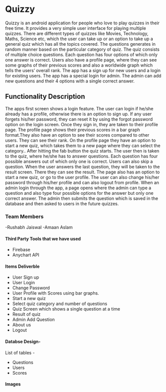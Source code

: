 # Quizzy

Quizzy is an android application for people who love to play quizzes in their free time. It provides a very simple user interface for playing multiple quizzes. There are different types of quizzes like Movies, Technology, Maths, Science etc, which the user can take up or an option to take up a general quiz which has all the topics covered. The questions generates in random manner based on the particular category of quiz.
The quiz consists of multiple choice questions. Each question has four options of which only one answer is correct.
Users also have a profile page, where they can see some graphs of their previous scores and also a worldwide graph which tells the users’ overall rank.
The app has a sign up for new users and a login for existing users.
The app has a special login for admin. The admin can add new questions and their 4 options with a single correct answer.

## Functionality Description

The apps first screen shows a login feature. The user can login if he/she already has a profile, otherwise there is an option to sign up. If any user forgets his/her password, they can reset it by using the forgot password option on the login screen. Once they sign in, they are taken to their profile page. The profile page shows their previous scores in a bar graph format.They also have an option to see their scores compared to other users. They can see their rank. On the profile page they have an option to start a new quiz, which takes them to a new page where they can select the category.. After hitting the fab button the quiz starts. The user then is taken to the quiz, where he/she has to answer questions. Each question has four possible answers out of which only one is correct. Users can also skip a question. When the user answers the last question, they will be taken to the result screen. There they can see the result. The page also has an option to start a new quiz, or go to the user profile. The user can also change his/her password through his/her profile and can also logout from profile.
When an admin login through the app, a page opens where the admin can type a question and also type four possible options for the answer but only one correct answer. The admin then submits the question which is saved in the database and then asked to users in the future quizzes.

### Team Members

-Rushabh Jaiswal
-Amaan Aslam

#### Third Party Tools that we have used

  - Firebase
  - Anychart API
  
#### Items Deliverble

 - User Sign up
 - User Login
 - Change Password
 - User Profile with Scores using bar graphs.
 - Start a new quiz
 - Select quiz category and number of questions
 - Quiz Screen which shows a single question at a time
 - Result of quiz
 - Admin Add Question
 - About us
 - Logout
  
#### Databse Design-

List of tables - 
- Questions
- Users
- Scores

#### Images




